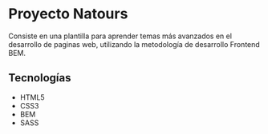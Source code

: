 # Proyecto  Natours
Consiste en una plantilla para aprender temas más avanzados en el desarrollo de paginas web, utilizando la metodología de desarrollo Frontend BEM.
## Tecnologías
- HTML5
- CSS3
- BEM
- SASS
